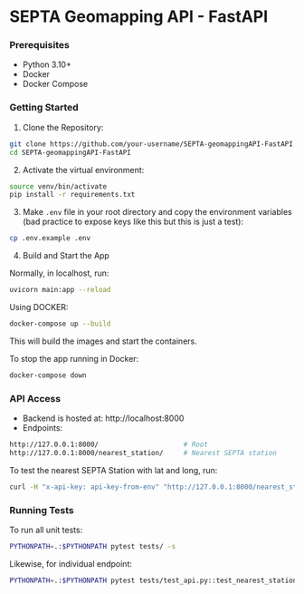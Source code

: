 # SEPTA Geomapping API - FastAPI

### Prerequisites
  - Python 3.10+
  - Docker
  - Docker Compose

### Getting Started
1. Clone the Repository:
```bash
git clone https://github.com/your-username/SEPTA-geomappingAPI-FastAPI.git
cd SEPTA-geomappingAPI-FastAPI
```

2. Activate the virtual environment:
```bash
source venv/bin/activate 
pip install -r requirements.txt
```

3. Make `.env` file in your root directory and copy the environment variables (bad practice to expose keys like this but this is just a test):
```bash
cp .env.example .env
```

4. Build and Start the App

Normally, in localhost, run:
```bash
uvicorn main:app --reload
```

Using DOCKER:
```bash
docker-compose up --build
```
This will build the images and start the containers.

To stop the app running in Docker:
```bash
docker-compose down
```

### API Access

- Backend is hosted at: http://localhost:8000
- Endpoints:
```bash
http://127.0.0.1:8000/                     # Root
http://127.0.0.1:8000/nearest_station/     # Nearest SEPTA station
```

To test the nearest SEPTA Station with lat and long, run:
```bash
curl -H "x-api-key: api-key-from-env" "http://127.0.0.1:8000/nearest_station?lat=39.9526&lon=-75.1652"
```

### Running Tests

To run all unit tests:
```bash
PYTHONPATH=.:$PYTHONPATH pytest tests/ -s
```

Likewise, for individual endpoint:
```bash
PYTHONPATH=.:$PYTHONPATH pytest tests/test_api.py::test_nearest_station -s
```
